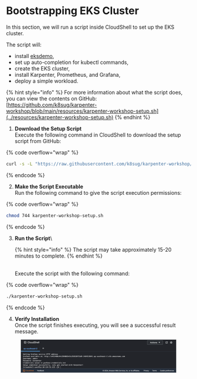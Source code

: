 # Bootstrapping EKS Cluster

In this section, we will run a script inside CloudShell to set up the EKS cluster.

The script will:

* install [eksdemo](https://github.com/awslabs/eksdemo),
* set up auto-completion for kubectl commands,
* create the EKS cluster,
* install Karpenter, Prometheus, and Grafana,
* deploy a simple workload.

{% hint style="info" %}
For more information about what the script does, you can view the contents on GitHub:\
[https://github.com/k8sug/karpenter-workshop/blob/main/resources/karpenter-workshop-setup.sh](../resources/karpenter-workshop-setup.sh)
{% endhint %}



1. **Download the Setup Script**\
   Execute the following command in CloudShell to download the setup script from GitHub:

{% code overflow="wrap" %}
```bash
curl -s -L "https://raw.githubusercontent.com/k8sug/karpenter-workshop/refs/heads/main/resources/karpenter-workshop-setup.sh" > karpenter-workshop-setup.sh
```
{% endcode %}

2. **Make the Script Executable**\
   Run the following command to give the script execution permissions:

{% code overflow="wrap" %}
```bash
chmod 744 karpenter-workshop-setup.sh
```
{% endcode %}

3.  **Run the Script**\


    {% hint style="info" %}
    The script may take approximately 15-20 minutes to complete.
    {% endhint %}

    \
    Execute the script with the following command:

{% code overflow="wrap" %}
```bash
./karpenter-workshop-setup.sh
```
{% endcode %}

4. **Verify Installation**\
   Once the script finishes executing, you will see a successful result message.

<figure><img src="../.gitbook/assets/Complete (3).png" alt=""><figcaption></figcaption></figure>
